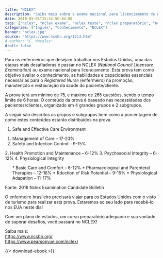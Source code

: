 ```yaml
---
title: "NCLEX"
description: "Saiba mais sobre o exame nacional para licenciamento de enfermeiros nos EUA"
date: 2018-05-01T15:42:56-03:00
tags: ["nclex", "nclex exame", "nclex teste", "nclex preparatório", "nclex exam", "nclex rn", "nclex studying", "nclex prep", "enfermeiros eua", "enfermeiros usa", "nurse usa", "foreign nurses", "home care"]
categories: ["Inglês", "Conhecimento", "NCLEX"]
banner: "nclex.jpg"
source: "https://www.ncsbn.org/1213.htm"
# author: "F. Morales"
draft: false
---
```


Para os enfermeiros que desejam trabalhar nos Estados Unidos, uma das etapas mais desafiadoras é passar no NCLEX (_National Council Licensure Examination_) ou exame nacional para licenciamento. Esta prova tem como objetivo avaliar o conhecimento, as habilidades e capacidades essenciais necessárias para o _Registered Nurse_ (enfermeiro) na promoção, manutenção e restauração da saúde do paciente/cliente.

A prova terá um mínimo de 75, e máximo de 265 questões, sendo o tempo limite de 6 horas. O conteúdo da prova é baseado nas necessidades dos pacientes/clientes, organizado em 4 grandes grupos e 2 subgrupos.

A seguir são descritos os grupos e subgrupos bem como a porcentagem de como estes conteúdos estarão distribuídos na prova.

1. Safe and Effective Care Environment
  <ol class="alpha">
    <li>Management of Care – 17-23%</li>
    <li>Safety and Infection Control – 9-15%</li>
  </ol>
2. Health Promotion and Maintenance – 6-12%
3. Psychosocial Integrity – 6-12%
4. Physiological Integrity
<ol class="alpha">
* Basic Care and Comfort – 6-12%
* Pharmacological and Parenteral Therapies – 12-18%
* Rduction of Risk Potential – 9-15%
* Physiological Adapation – 11-17%
</ol>

<p class="source text-muted">Fonte: 2018 Nclex Examination Candidate Bulletin</p>

O enfermeiro brasileiro precisará viajar para os Estados Unidos com o visto de turismo para realizar esta prova. Estaremos ao seu lado para recebê-lo nos EUA neste dia!

Com um plano de estudos, um curso preparatório adequado e sua vontade de superar desafios, você passará no NCLEX!

Saiba mais:  
<https://www.ncsbn.org/>  
<https://www.pearsonvue.com/nclex/>

{{< download-ebook >}}
